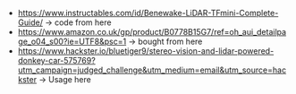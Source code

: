 * https://www.instructables.com/id/Benewake-LiDAR-TFmini-Complete-Guide/ -> code from here
* https://www.amazon.co.uk/gp/product/B0778B15G7/ref=oh_aui_detailpage_o04_s00?ie=UTF8&psc=1 -> bought from here
* https://www.hackster.io/bluetiger9/stereo-vision-and-lidar-powered-donkey-car-575769?utm_campaign=judged_challenge&utm_medium=email&utm_source=hackster -> Usage here
